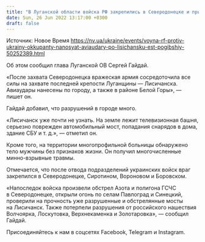 ```yaml
---
title: "В Луганской области войска РФ закрепились в Северодонецке и пригороде, наносят авиаудары по Лисичанску, есть погибший"
date: Sun, 26 Jun 2022 13:17:00 +0300
draft: false
---
```

Источник: Новое Время https://nv.ua/ukraine/events/voyna-rf-protiv-ukrainy-okkupanty-nanosyat-aviaudary-po-lisichansku-est-pogibshiy-50252389.html


 Об этом сообщил глава Луганской ОВ Сергей Гайдай.

«После захвата Северодонецка вражеская армия сосредоточила все силы на захвате последней крепости Луганщины — Лисичанска. Авиаудары нанесены по городу, а также в районе Белой Горы», — пишет он.

 Гайдай добавил, что разрушений в городе много.

«Лисичанск уже почти не узнать. На земле лежит телевизионная башня, серьезно поврежден автомобильный мост, попадания снарядов в дома, здание СБУ и т. д.», — отметил он.

 Кроме того, на территории многопрофильной больницы обнаружено тело мужчины без признаков жизни. Он получил многочисленные минно-взрывные травмы.

 Отмечается, что после отвода подразделений украинских войск враг закрепился в Северодонецке, Сиротином, Вороновом и Боровском.

«Напоследок войска произвели обстрел Азота и полигона ГСЧС в Северодонецке, открыли огонь по селам Павлоград и Синецкий, проверили на прочность уже разрушенные и обстрелянные мосты на Лисичанск. Также потерпели разрушения от российского нашествия Волчоярка, Лоскутовка, Верхнекаменка и Золотаровка», — сообщил Гайдай.

Присоединяйтесь к нам в соцсетях Facebook, Telegram и Instagram.

